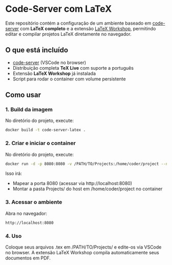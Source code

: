 # Code-Server com LaTeX

Este repositório contém a configuração de um ambiente baseado em [code-server](https://github.com/coder/code-server) com **LaTeX completo** e a extensão [LaTeX Workshop](https://marketplace.visualstudio.com/items?itemName=James-Yu.latex-workshop), permitindo editar e compilar projetos LaTeX diretamente no navegador.

## O que está incluído
- [code-server](https://github.com/coder/code-server) (VSCode no browser)
- Distribuição completa **TeX Live** com suporte a português
- Extensão **LaTeX Workshop** já instalada
- Script para rodar o container com volume persistente

## Como usar

### 1. Build da imagem
No diretório do projeto, execute:
```bash
docker build -t code-server-latex .
```

### 2. Criar e iniciar o container
No diretório do projeto, execute:
```bash
docker run -d -p 8080:8080 -v /PATH/TO/Projects:/home/coder/project --name code-server-latex code-server-latex
```
Isso irá:

- Mapear a porta 8080 (acessar via http://localhost:8080)
- Montar a pasta Projects/ do host em /home/coder/project no container

### 3. Acessar o ambiente

Abra no navegador:
```bash
http://localhost:8080
```


### 4. Uso

Coloque seus arquivos .tex em /PATH/TO/Projects/ e edite-os via VSCode no browser.
A extensão LaTeX Workshop compila automaticamente seus documentos em PDF.
